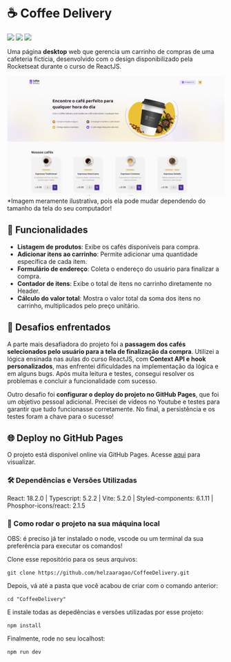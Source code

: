 # ☕ Coffee Delivery

<div>
  <img src="https://img.shields.io/badge/React-20232A?style=for-the-badge&logo=react&logoColor=61DAFB"/>
  <img src="https://img.shields.io/badge/TypeScript-007ACC?style=for-the-badge&logo=typescript&logoColor=white"/>
  <img src="https://img.shields.io/badge/styled--components-DB7093?style=for-the-badge&logo=styled-components&logoColor=white"/>
</div>

Uma página **desktop** web que gerencia um carrinho de compras de uma cafeteria fictícia, desenvolvido com o design disponibilizado pela Rocketseat durante o curso de ReactJS.

<img src="./src/assets/fotoProjeto.png"/>*Imagem meramente ilustrativa, pois ela pode mudar dependendo do tamanho da tela do seu computador!
 

## 🚀 Funcionalidades

- **Listagem de produtos**: Exibe os cafés disponíveis para compra.
- **Adicionar itens ao carrinho**: Permite adicionar uma quantidade específica de cada item.
- **Formulário de endereço**: Coleta o endereço do usuário para finalizar a compra.
- **Contador de itens**: Exibe o total de itens no carrinho diretamente no Header.
- **Cálculo do valor total**: Mostra o valor total da soma dos itens no carrinho, multiplicados pelo preço unitário.

## 📌 Desafios enfrentados 

A parte mais desafiadora do projeto foi a **passagem dos cafés selecionados pelo usuário para a tela de finalização da compra**. Utilizei a lógica ensinada nas aulas do curso ReactJS, com **Context API e hook personalizados**, mas enfrentei dificuldades na implementação da lógica e em alguns bugs. Após muita leitura e testes, consegui resolver os problemas e concluir a funcionalidade com sucesso.

Outro desafio foi **configurar o deploy do projeto no GitHub Pages**, que foi um objetivo pessoal adicional. Precisei de vídeos no Youtube e testes para garantir que tudo funcionasse corretamente. No final, a persistência e os testes foram a chave para o sucesso!

## 🌐 Deploy no GitHub Pages

O projeto está disponível online via GitHub Pages. Acesse <a href="https://helzaaragao.github.io/CoffeeDelivery/">aqui</a> para visualizar.


### 🛠️ Dependências e Versões Utilizadas

React: 18.2.0 | Typescript: 5.2.2 | Vite: 5.2.0 | Styled-components: 6.1.11 | Phosphor-icons/react: 2.1.5


### 📂 Como rodar o projeto na sua máquina local

OBS: é preciso já ter instalado o node, vscode ou um terminal da sua preferência para executar os comandos!

Clone esse repositório para os seus arquivos:
```
git clone https://github.com/helzaaragao/CoffeeDelivery.git
```

Depois, vá até a pasta que você acabou de criar com o comando anterior:

```
cd "CoffeeDelivery"
```
E instale todas as depedências e versões utilizadas por esse projeto:

```
npm install
```
Finalmente, rode no seu localhost:
```
npm run dev
```
